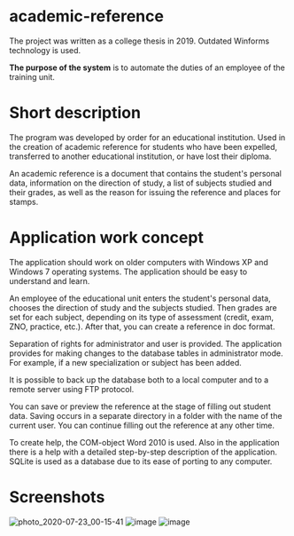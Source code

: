 # academic-reference
The project was written as a college thesis in 2019.
Outdated Winforms technology is used. 

<strong>The purpose of the system</strong> is to automate the duties of an employee of the training unit.

# Short description
The program was developed by order for an educational institution. Used in the creation of academic reference for students who have been expelled, transferred to another educational institution, or have lost their diploma.

An academic reference is a document that contains the student's personal data, information on the direction of study, a list of subjects studied and their grades, as well as the reason for issuing the reference and places for stamps.

# Application work concept
The application should work on older computers with Windows XP and Windows 7 operating systems. The application should be easy to understand and learn.

An employee of the educational unit enters the student's personal data, chooses the direction of study and the subjects studied. Then grades are set for each subject, depending on its type of assessment (credit, exam, ZNO, practice, etc.). After that, you can create a reference in doc format.

Separation of rights for administrator and user is provided.
The application provides for making changes to the database tables in administrator mode. For example, if a new specialization or subject has been added.

It is possible to back up the database both to a local computer and to a remote server using FTP protocol.

You can save or preview the reference at the stage of filling out student data. Saving occurs in a separate directory in a folder with the name of the current user. You can continue filling out the reference at any other time.

To create help, the COM-object Word 2010 is used. Also in the application there is a help with a detailed step-by-step description of the application. SQLite is used as a database due to its ease of porting to any computer.

# Screenshots
![photo_2020-07-23_00-15-41](https://user-images.githubusercontent.com/37472784/88229743-f0209e00-cc79-11ea-9c45-bd14607c33e5.jpg)
![image](https://user-images.githubusercontent.com/37472784/88229809-0fb7c680-cc7a-11ea-98d7-3c5acaa51370.png)
![image](https://user-images.githubusercontent.com/37472784/88229952-455caf80-cc7a-11ea-8363-66939eef2893.png)

